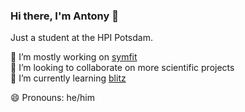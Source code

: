 ### Hi there, I'm Antony 👋

Just a student at the HPI Potsdam.

🔭 I’m mostly working on [symfit](https://github.com/tBuLi/symfit)  
👯 I’m looking to collaborate on more scientific projects  
🌱 I’m currently learning [blitz](https://github.com/blitz-js/blitz)  

😄 Pronouns: he/him
<!--
**antonykamp/antonykamp** is a ✨ _special_ ✨ repository because its `README.md` (this file) appears on your GitHub profile.

Here are some ideas to get you started:

- 🔭 I’m currently working on ...

- 👯 I’m looking to collaborate on ...
- 🤔 I’m looking for help with ...
- 💬 Ask me about ...
- 📫 How to reach me: ...
- 😄 Pronouns: ...
- ⚡ Fun fact: ...
-->
